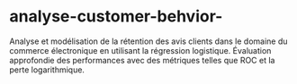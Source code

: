 # analyse-customer-behvior-
Analyse et modélisation de la rétention des avis clients dans le domaine du commerce électronique en utilisant la régression logistique. Évaluation approfondie des performances avec des métriques telles que ROC et la perte logarithmique.
